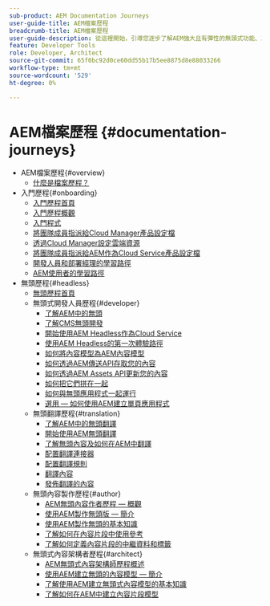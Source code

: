 ```yaml
---
sub-product: AEM Documentation Journeys
user-guide-title: AEM檔案歷程
breadcrumb-title: AEM檔案歷程
user-guide-description: 從這裡開始，引導您逐步了解AEM強大且有彈性的無頭式功能、其功能，以及如何在專案中運用這些功能。
feature: Developer Tools
role: Developer, Architect
source-git-commit: 65f0bc92d0ce60dd55b17b5ee8875d8e88033266
workflow-type: tm+mt
source-wordcount: '529'
ht-degree: 0%

---
```



# AEM檔案歷程 {#documentation-journeys}

<!--
Please note that all links to other guides need to be absolute references with leading protocol and domain since SCCM does not allow pages to be referenced with relative links in multiple ToCs.
-->

+ AEM檔案歷程{#overview}
   + [什麼是檔案歷程？](home.md)
+ 入門歷程{#onboarding}
   + [入門歷程首頁](https://experienceleague.adobe.com/docs/experience-manager-cloud-service/journey-onboarding/home.html)
   + [入門歷程概觀](https://experienceleague.adobe.com/docs/experience-manager-cloud-service/journey-onboarding/onboarding/onboarding-journey-overview.html)
   + [入門程式](https://experienceleague.adobe.com/docs/experience-manager-cloud-service/journey-onboarding/onboarding/get-started-onboarding-journey.html)
   + [將團隊成員指派給Cloud Manager產品設定檔](https://experienceleague.adobe.com/docs/experience-manager-cloud-service/journey-onboarding/onboarding/assign-team-members-cloud-manager.html)
   + [透過Cloud Manager設定雲端資源](https://experienceleague.adobe.com/docs/experience-manager-cloud-service/journey-onboarding/onboarding/setup-cloud-resources-via-cloud-manager.html)
   + [將團隊成員指派給AEM作為Cloud Service產品設定檔](https://experienceleague.adobe.com/docs/experience-manager-cloud-service/journey-onboarding/onboarding/assign-team-members-aem-cloud-service.html)
   + [開發人員和部署經理的學習路徑](https://experienceleague.adobe.com/docs/experience-manager-cloud-service/journey-onboarding/onboarding/learning-path-developers-deploymentmanagers.html)
   + [AEM使用者的學習路徑](https://experienceleague.adobe.com/docs/experience-manager-cloud-service/journey-onboarding/onboarding/learning-path-aem-users.html)
+ 無頭歷程{#headless}
   + [無頭歷程首頁](https://experienceleague.adobe.com/docs/experience-manager-cloud-service/headless-journey/home.html)
   + 無頭式開發人員歷程{#developer}
      + [了解AEM中的無頭](https://experienceleague.adobe.com/docs/experience-manager-cloud-service/headless-journey/developer/overview.html)
      + [了解CMS無頭開發](https://experienceleague.adobe.com/docs/experience-manager-cloud-service/headless-journey/developer/learn-about.html)
      + [開始使用AEM Headless作為Cloud Service](https://experienceleague.adobe.com/docs/experience-manager-cloud-service/headless-journey/developer/getting-started.html)
      + [使用AEM Headless的第一次體驗路徑](https://experienceleague.adobe.com/docs/experience-manager-cloud-service/headless-journey/developer/path-to-first-experience.html)
      + [如何將內容模型為AEM內容模型](https://experienceleague.adobe.com/docs/experience-manager-cloud-service/headless-journey/developer/model-your-content.html)
      + [如何透過AEM傳送API存取您的內容](https://experienceleague.adobe.com/docs/experience-manager-cloud-service/headless-journey/developer/access-your-content.html)
      + [如何透過AEM Assets API更新您的內容](https://experienceleague.adobe.com/docs/experience-manager-cloud-service/headless-journey/developer/update-your-content.html)
      + [如何把它們拼在一起](https://experienceleague.adobe.com/docs/experience-manager-cloud-service/headless-journey/developer/put-it-all-together.html)
      + [如何與無頭應用程式一起運行](https://experienceleague.adobe.com/docs/experience-manager-cloud-service/headless-journey/developer/go-live.html)
      + [選用 — 如何使用AEM建立單頁應用程式](https://experienceleague.adobe.com/docs/experience-manager-cloud-service/headless-journey/developer/create-spa.html)
   + 無頭翻譯歷程{#translation}
      + [了解AEM中的無頭翻譯](https://experienceleague.adobe.com/docs/experience-manager-cloud-service/headless-journey/translation/overview.html)
      + [開始使用AEM無頭翻譯](https://experienceleague.adobe.com/docs/experience-manager-cloud-service/headless-journey/translation/getting-started.html)
      + [了解無頭內容及如何在AEM中翻譯](https://experienceleague.adobe.com/docs/experience-manager-cloud-service/headless-journey/translation/learn-about.html)
      + [配置翻譯連接器](https://experienceleague.adobe.com/docs/experience-manager-cloud-service/headless-journey/translation/configure-connector.html)
      + [配置翻譯規則](https://experienceleague.adobe.com/docs/experience-manager-cloud-service/headless-journey/translation/translation-rules.html)
      + [翻譯內容](https://experienceleague.adobe.com/docs/experience-manager-cloud-service/headless-journey/translation/translate-content.html)
      + [發佈翻譯的內容](https://experienceleague.adobe.com/docs/experience-manager-cloud-service/headless-journey/translation/publish-content.html)
   + 無頭內容製作歷程{#author}
      + [AEM無頭內容作者歷程 — 概觀](https://experienceleague.adobe.com/docs/experience-manager-cloud-service/headless-journey/author/overview.md)
      + [使用AEM製作無頭版 — 簡介](https://experienceleague.adobe.com/docs/experience-manager-cloud-service/headless-journey/author/introduction.md)
      + [使用AEM製作無頭的基本知識](https://experienceleague.adobe.com/docs/experience-manager-cloud-service/headless-journey/author/basics.md)
      + [了解如何在內容片段中使用參考](https://experienceleague.adobe.com/docs/experience-manager-cloud-service/headless-journey/author/references.md)
      + [了解如何定義內容片段的中繼資料和標籤](https://experienceleague.adobe.com/docs/experience-manager-cloud-service/headless-journey/author/metadata-tagging.md)
   + 無頭式內容架構者歷程{#architect}
      + [AEM無頭式內容架構師歷程概述](https://experienceleague.adobe.com/docs/experience-manager-cloud-service/headless-journey/architect/overview.md)
      + [使用AEM建立無頭的內容模型 — 簡介](https://experienceleague.adobe.com/docs/experience-manager-cloud-service/headless-journey/architect/introduction.md)
      + [了解使用AEM建立無頭式內容模型的基本知識](https://experienceleague.adobe.com/docs/experience-manager-cloud-service/headless-journey/architect/basics.md)
      + [了解如何在AEM中建立內容片段模型](https://experienceleague.adobe.com/docs/experience-manager-cloud-service/headless-journey/architect/model-structure.md)
